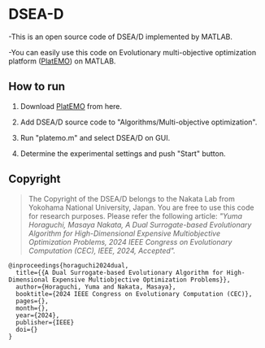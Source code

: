 # DSEA-D

-This is an open source code of DSEA/D implemented by MATLAB.

-You can easily use this code on Evolutionary multi-objective optimization platform ([PlatEMO](https://github.com/BIMK/PlatEMO/releases)) on MATLAB.

## How to run

  1. Download [PlatEMO](https://github.com/BIMK/PlatEMO/releases) from here.

  2. Add DSEA/D source code to "Algorithms/Multi-objective optimization".

  3. Run "platemo.m" and select DSEA/D on GUI.

  4. Determine the experimental settings and push "Start" button.

## Copyright
> The Copyright of the DSEA/D belongs to the Nakata Lab from Yokohama National University, Japan. You are free to use this code for research purposes. Please refer the following article: _"Yuma Horaguchi, Masaya Nakata, A Dual Surrogate-based Evolutionary Algorithm for High-Dimensional Expensive Multiobjective Optimization Problems, 2024 IEEE Congress on Evolutionary Computation (CEC), IEEE, 2024, Accepted"._

```
@inproceedings{horaguchi2024dual,
  title={{A Dual Surrogate-based Evolutionary Algorithm for High-Dimensional Expensive Multiobjective Optimization Problems}},
  author={Horaguchi, Yuma and Nakata, Masaya},
  booktitle={2024 IEEE Congress on Evolutionary Computation (CEC)},
  pages={},
  month={},
  year={2024},
  publisher={IEEE}
  doi={}
}
```
